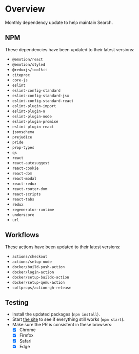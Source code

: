 # Overview
Monthly dependency update to help maintain Search.

## NPM
These dependencies have been updated to their latest versions:
- `@emotion/react`
- `@emotion/styled`
- `@reduxjs/toolkit`
- `citeproc`
- `core-js`
- `eslint`
- `eslint-config-standard`
- `eslint-config-standard-jsx`
- `eslint-config-standard-react`
- `eslint-plugin-import`
- `eslint-plugin-n`
- `eslint-plugin-node`
- `eslint-plugin-promise`
- `eslint-plugin-react`
- `jsonschema`
- `prejudice`
- `pride`
- `prop-types`
- `qs`
- `react`
- `react-autosuggest`
- `react-cookie`
- `react-dom`
- `react-modal`
- `react-redux`
- `react-router-dom`
- `react-scripts`
- `react-tabs`
- `redux`
- `regenerator-runtime`
- `underscore`
- `url`

## Workflows
These actions have been updated to their latest versions:
- `actions/checkout`
- `actions/setup-node`
- `docker/build-push-action`
- `docker/login-action`
- `docker/setup-buildx-action`
- `docker/setup-qemu-action`
- `softprops/action-gh-release`

## Testing
- Install the updated packages (`npm install`).
- Start [the site](http://localhost:3000/everything) to see if everything still works (`npm start`).
- Make sure the PR is consistent in these browsers:
  - [x] Chrome
  - [x] Firefox
  - [x] Safari
  - [x] Edge
